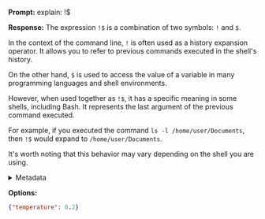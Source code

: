 **Prompt:**
explain: !$


**Response:**
The expression `!$` is a combination of two symbols: `!` and `$`. 

In the context of the command line, `!` is often used as a history expansion operator. It allows you to refer to previous commands executed in the shell's history. 

On the other hand, `$` is used to access the value of a variable in many programming languages and shell environments.

However, when used together as `!$`, it has a specific meaning in some shells, including Bash. It represents the last argument of the previous command executed. 

For example, if you executed the command `ls -l /home/user/Documents`, then `!$` would expand to `/home/user/Documents`. 

It's worth noting that this behavior may vary depending on the shell you are using.

<details><summary>Metadata</summary>

- Duration: 5610 ms
- Datetime: 2023-08-16T08:24:11.395156
- Model: gpt-3.5-turbo-0613

</details>

**Options:**
```json
{"temperature": 0.2}
```

